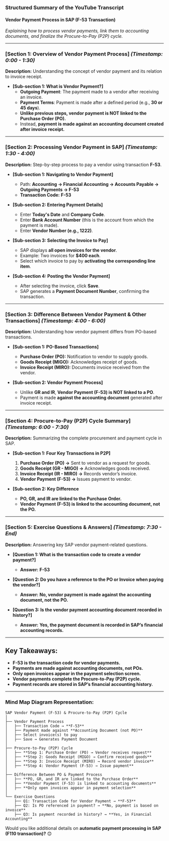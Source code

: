  
### **Structured Summary of the YouTube Transcript**  

#### **Vendor Payment Process in SAP (F-53 Transaction)**  
*Explaining how to process vendor payments, link them to accounting documents, and finalize the Procure-to-Pay (P2P) cycle.*  

---

### **[Section 1: Overview of Vendor Payment Process]** *(Timestamp: 0:00 - 1:30)*  
**Description:** Understanding the concept of vendor payment and its relation to invoice receipt.  

- **[Sub-section 1: What is Vendor Payment?]**  
  - **Outgoing Payment**: The payment made to a vendor after receiving an invoice.  
  - **Payment Terms**: Payment is made after a defined period (e.g., **30 or 45 days**).  
  - **Unlike previous steps, vendor payment is NOT linked to the Purchase Order (PO).**  
  - Instead, **payment is made against an accounting document created after invoice receipt.**  

---

### **[Section 2: Processing Vendor Payment in SAP]** *(Timestamp: 1:30 - 4:00)*  
**Description:** Step-by-step process to pay a vendor using transaction **F-53**.  

- **[Sub-section 1: Navigating to Vendor Payment]**  
  - Path: **Accounting → Financial Accounting → Accounts Payable → Outgoing Payments → F-53**  
  - **Transaction Code:** **F-53**  

- **[Sub-section 2: Entering Payment Details]**  
  - Enter **Today's Date** and **Company Code**.  
  - Enter **Bank Account Number** (this is the account from which the payment is made).  
  - Enter **Vendor Number (e.g., 1222)**.  

- **[Sub-section 3: Selecting the Invoice to Pay]**  
  - SAP displays **all open invoices for the vendor**.  
  - Example: Two invoices for **$400 each**.  
  - Select which invoice to pay by **activating the corresponding line item**.  

- **[Sub-section 4: Posting the Vendor Payment]**  
  - After selecting the invoice, click **Save**.  
  - SAP generates a **Payment Document Number**, confirming the transaction.  

---

### **[Section 3: Difference Between Vendor Payment & Other Transactions]** *(Timestamp: 4:00 - 6:00)*  
**Description:** Understanding how vendor payment differs from PO-based transactions.  

- **[Sub-section 1: PO-Based Transactions]**  
  - **Purchase Order (PO):** Notification to vendor to supply goods.  
  - **Goods Receipt (MIGO):** Acknowledges receipt of goods.  
  - **Invoice Receipt (MIRO):** Documents invoice received from the vendor.  

- **[Sub-section 2: Vendor Payment Process]**  
  - Unlike **GR and IR**, **Vendor Payment (F-53) is NOT linked to a PO**.  
  - Payment is made **against the accounting document** generated after invoice receipt.  

---

### **[Section 4: Procure-to-Pay (P2P) Cycle Summary]** *(Timestamp: 6:00 - 7:30)*  
**Description:** Summarizing the complete procurement and payment cycle in SAP.  

- **[Sub-section 1: Four Key Transactions in P2P]**  
  1. **Purchase Order (PO) →** Sent to vendor as a request for goods.  
  2. **Goods Receipt (GR - MIGO) →** Acknowledges goods received.  
  3. **Invoice Receipt (IR - MIRO) →** Records vendor’s invoice.  
  4. **Vendor Payment (F-53) →** Issues payment to vendor.  

- **[Sub-section 2: Key Difference**  
  - **PO, GR, and IR are linked to the Purchase Order.**  
  - **Vendor Payment (F-53) is linked to the accounting document, not the PO.**  

---

### **[Section 5: Exercise Questions & Answers]** *(Timestamp: 7:30 - End)*  
**Description:** Answering key SAP vendor payment-related questions.  

- **[Question 1: What is the transaction code to create a vendor payment?]**  
  - **Answer:** **F-53**  

- **[Question 2: Do you have a reference to the PO or Invoice when paying the vendor?]**  
  - **Answer:** **No, vendor payment is made against the accounting document, not the PO.**  

- **[Question 3: Is the vendor payment accounting document recorded in history?]**  
  - **Answer:** **Yes, the payment document is recorded in SAP’s financial accounting records.**  

---

## **Key Takeaways:**  
- **F-53 is the transaction code for vendor payments.**  
- **Payments are made against accounting documents, not POs.**  
- **Only open invoices appear in the payment selection screen.**  
- **Vendor payments complete the Procure-to-Pay (P2P) cycle.**  
- **Payment records are stored in SAP’s financial accounting history.**  

---

### **Mind Map Diagram Representation:**  
```
SAP Vendor Payment (F-53) & Procure-to-Pay (P2P) Cycle  
│  
├── Vendor Payment Process  
│   ├── Transaction Code → **F-53**  
│   ├── Payment made against **Accounting Document (not PO)**  
│   ├── Select invoice(s) to pay  
│   ├── Save → Generates Payment Document  
│  
├── Procure-to-Pay (P2P) Cycle  
│   ├── **Step 1: Purchase Order (PO) → Vendor receives request**  
│   ├── **Step 2: Goods Receipt (MIGO) → Confirm received goods**  
│   ├── **Step 3: Invoice Receipt (MIRO) → Record vendor invoice**  
│   ├── **Step 4: Vendor Payment (F-53) → Issue payment**  
│  
├── Difference Between PO & Payment Process  
│   ├── **PO, GR, and IR are linked to the Purchase Order**  
│   ├── **Vendor Payment (F-53) is linked to accounting documents**  
│   ├── **Only open invoices appear in payment selection**  
│  
└── Exercise Questions  
    ├── Q1: Transaction Code for Vendor Payment → **F-53**  
    ├── Q2: Is PO referenced in payment? → **No, payment is based on invoice**  
    ├── Q3: Is payment recorded in history? → **Yes, in Financial Accounting**  
```

Would you like additional details on **automatic payment processing in SAP (F110 transaction)?** 😊